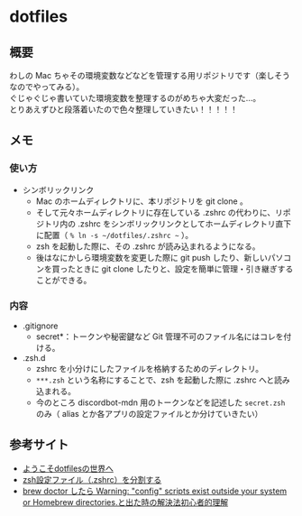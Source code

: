 # dotfiles
## 概要
わしの Mac ちゃその環境変数などなどを管理する用リポジトリです（楽しそうなのでやってみる）。  
ぐじゃぐじゃ書いていた環境変数を整理するのがめちゃ大変だった…。  
とりあえずひと段落着いたので色々整理していきたい！！！！！

## メモ
### 使い方
- シンボリックリンク
    - Mac のホームディレクトリに、本リポジトリを git clone 。
    - そして元々ホームディレクトリに存在している .zshrc の代わりに、リポジトリ内の .zshrc をシンボリックリンクとしてホームディレクトリ直下に配置（ `% ln -s ~/dotfiles/.zshrc ~` ）。
    - zsh を起動した際に、その .zshrc が読み込まれるようになる。
    - 後はなにかしら環境変数を変更した際に git push したり、新しいパソコンを買ったときに git clone したりと、設定を簡単に管理・引き継ぎすることができる。

### 内容
- .gitignore
    - secret*：トークンや秘密鍵など Git 管理不可のファイル名にはコレを付ける。
- .zsh.d
    - zshrc を小分けにしたファイルを格納するためのディレクトリ。
    - `***.zsh` という名称にすることで、zsh を起動した際に .zshrc へと読み込まれる。
    - 今のところ discordbot-mdn 用のトークンなどを記述した `secret.zsh` のみ（ alias とか各アプリの設定ファイルとか分けていきたい）

## 参考サイト
- [ようこそdotfilesの世界へ](https://qiita.com/yutakatay/items/c6c7584d9795799ee164)
- [zsh設定ファイル（.zshrc）を分割する](http://fnwiya.hatenablog.com/entry/2015/11/03/191902)
- [brew doctor したら Warning: "config" scripts exist outside your system or Homebrew directories.と出た時の解決法初心者的理解](https://qiita.com/yutoman027/items/ae11bf22bdbcd645c92a)